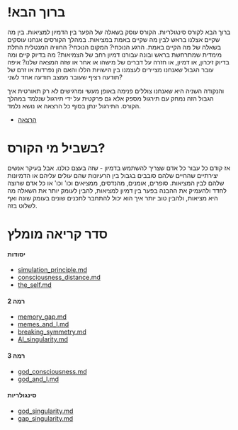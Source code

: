 !ברוך הבא
====

ברוך הבא לקורס סינגולריות. הקורס עוסק בשאלה של הפער בין הדמיון למציאות. בין מה שקיים אצלנו בראש לבין מה שקיים באמת במציאות. במהלך הקורסים אנחנו עוסקים בשאלה של מה הקיים באמת. הרגע הנוכחי? המקום הנוכחי? החוויה המנטלית התלת מימדית שמתרחשת בראש ובונה עבורנו דמיון רחב של הצמיאות? מה בדיוק קיים ומה בדיוק זיכרון, או דמיון, או חזרה על דברים של מישהו או אחר או שזה המצאה שלנו? איפה עובר הגבול שאנחנו מציירים לעצמנו בין הישויות הללו והאם הן נפרדות או זרם של תודעה רציף שעובר ממצב תודעה אחד לשני? 

והנקודה השניה היא שאנחנו צוללים פנימה באופן מעשי ומרגישים לא רק תאורטית איך הגבול הזה נמחק עם תירגול מספק אלא גם פרקטית על ידי תירגול שנלמד במהלך הקורס. התירגול ינתן בסוף כל הרצאה או נושא נלמד. 

- [הרצאה](https://soundcloud.com/michael-simkin/iv7t30wxn3x8)

בשביל מי הקורס? 
=====

אז קודם כל עבור כל אדם שצריך להשתמש בדמיון - שזה בעצם כולנו. אבל בעיקר אנשים יצירתיים שהחיים שלהם סובבים בגבול בין הרעיונות שהם עולים עליהם או הדמיונות שלהם לבין המציאות. סופרים, אומנים, מהנדסים, ממציאים וכו' וכו' או כל אדם שרוצה לחדד ולהעמיק את ההבנה בפער בין דמיון למציאות, להבין לעומק יותר את השאלה מה היא מציאות, ולהבין טוב יותר איך הוא יכול להתחבר לתכנים שונים בעומק שונה ואף לשלוט בזה. 



סדר קריאה מומלץ
=====

#### יסודות

- [simulation_principle.md](simulation_principle.md)
- [consciousness_distance.md](consciousness_distance.md)
- [the_self.md](the_self.md)

#### רמה 2
- [memory_gap.md](memory_gap.md)
- [memes_and_I.md](memes_and_I.md)
- [breaking_symmetry.md](breaking_symmetry.md)
- [AI_singularity.md](AI_singularity.md)

#### רמה 3
- [god_consciousness.md](god_consciousness.md)
- [god_and_I.md](god_and_I.md)

#### סינגולריות
- [god_singularity.md](god_singularity.md)
- [gap_singularity.md](gap_singularity.md)

